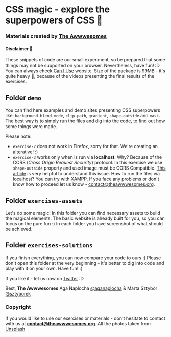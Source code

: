 # CSS magic - explore the superpowers of CSS :tada:
### Materials created by [The Awwwesomes](http://theawwwesomes.org)


#### **Disclaimer** :loudspeaker:
These snippets of code are our small experiment, so be prepared that some things may not be supported on your browser. Nevertheless, have fun! :D 
You can always check [Can I Use](http://caniuse.com) website.
Size of the package is 99MB - it's quite heavy :muscle:, because of the videos presenting the final results of the exercises. 

## Folder `demo` 
You can find here examples and demo sites presenting CSS superpowers like: `background-blend-mode`, `clip-path`, `gradient`, `shape-outside` and `mask`.
The best way is to simply run the files and dig into the code, to find out how some things were made.

Please note:
- `exercise-2` does not work in Firefox, sorry for that. We're creating an alterative! :)
- `exercise-3` works only when is run via **localhost**. Why? Because of the CORS (*Cross Origin Request Security*) protocol. In this exercise we use `shape-outside` property and used image must be CORS Compatible. [This article](http://hansmuller-webkit.blogspot.ie/2013/11/css-shapes-from-images.html) is very helpful to understand this issue. 
How to run the files via localhost? You can try with [XAMPP](https://blog.udemy.com/xampp-tutorial/).
If you face any problems or don't know how to proceed let us know - contact@theawwwesomes.org.

## Folder `exercises-assets`
Let's do some magic! In this folder you can find necessary assets to build the magical elements. The basic website is already built for you, so you can focus on the pure fun :)
In each folder you have screenshot of what should be achieved. 

## Folder `exercises-solutions`
If you finish everything, you can now compare your code to ours :) Please don't open this folder at the very beginning - it's better to dig into code and play with it on your own. 
Have fun! :)


If you like it - let us now on [Twitter](http://twitter.com/the_awwwesomes) :D

Best,
**The Awwwesomes**
Aga Naplocha [@aganaplocha](http://twitter.com/aganaplocha) & Marta Sztybor [@sztyborek](http://twitter.com/sztyborek)


### Copyright
If you would like to use our exercises or materials - don't hesitate to contact with us at **contact@theawwwesomes.org**.
All the photos taken from [Unsplash](http://unsplash.com)